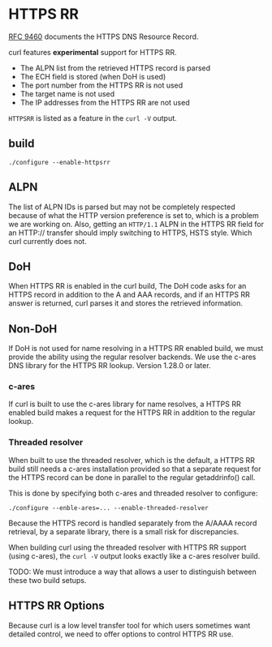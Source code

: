 <!--
Copyright (C) Daniel Stenberg, <daniel@haxx.se>, et al.

SPDX-License-Identifier: curl
-->

# HTTPS RR

[RFC 9460](https://www.rfc-editor.org/rfc/rfc9460.html) documents the HTTPS
DNS Resource Record.

curl features **experimental** support for HTTPS RR.

- The ALPN list from the retrieved HTTPS record is parsed
- The ECH field is stored (when DoH is used)
- The port number from the HTTPS RR is not used
- The target name is not used
- The IP addresses from the HTTPS RR are not used

`HTTPSRR` is listed as a feature in the `curl -V` output.

## build

    ./configure --enable-httpsrr

## ALPN

The list of ALPN IDs is parsed but may not be completely respected because of
what the HTTP version preference is set to, which is a problem we are working
on. Also, getting an `HTTP/1.1` ALPN in the HTTPS RR field for an HTTP://
transfer should imply switching to HTTPS, HSTS style. Which curl currently
does not.

## DoH

When HTTPS RR is enabled in the curl build, The DoH code asks for an HTTPS
record in addition to the A and AAA records, and if an HTTPS RR answer is
returned, curl parses it and stores the retrieved information.

## Non-DoH

If DoH is not used for name resolving in a HTTPS RR enabled build, we must
provide the ability using the regular resolver backends. We use the c-ares DNS
library for the HTTPS RR lookup. Version 1.28.0 or later.

### c-ares

If curl is built to use the c-ares library for name resolves, a HTTPS RR
enabled build makes a request for the HTTPS RR in addition to the regular
lookup.

### Threaded resolver

When built to use the threaded resolver, which is the default, a HTTPS RR
build still needs a c-ares installation provided so that a separate request
for the HTTPS record can be done in parallel to the regular getaddrinfo()
call.

This is done by specifying both c-ares and threaded resolver to configure:

    ./configure --enble-ares=... --enable-threaded-resolver

Because the HTTPS record is handled separately from the A/AAAA record
retrieval, by a separate library, there is a small risk for discrepancies.

When building curl using the threaded resolver with HTTPS RR support (using
c-ares), the `curl -V` output looks exactly like a c-ares resolver build.

TODO: We must introduce a way that allows a user to distinguish between these
two build setups.

## HTTPS RR Options

Because curl is a low level transfer tool for which users sometimes want
detailed control, we need to offer options to control HTTPS RR use.
